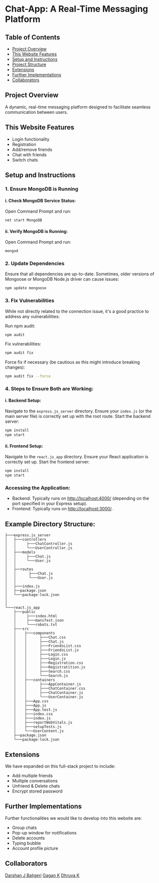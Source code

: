 # Chat-App: A Real-Time Messaging Platform

## Table of Contents
- [Project Overview](#project-overview)
- [This Website Features](#this-website-features)
- [Setup and Instructions](#setup-and-instructions)
- [Project Structure](#project-structure)
- [Extensions](#extensions)
- [Further Implementations](#further-implementations)
- [Collaborators](#collaborators)

## Project Overview
A dynamic, real-time messaging platform designed to facilitate seamless communication between users.

## This Website Features
- Login functionality
- Registration
- Add/remove friends
- Chat with friends
- Switch chats

## Setup and Instructions

### 1. Ensure MongoDB is Running

#### i. Check MongoDB Service Status:
Open Command Prompt and run:
```sh
net start MongoDB
```

#### ii. Verify MongoDB is Running:
Open Command Prompt and run:
```sh
mongod
```

### 2. Update Dependencies
Ensure that all dependencies are up-to-date. Sometimes, older versions of Mongoose or MongoDB Node.js driver can cause issues:
```sh
npm update mongoose
```

### 3. Fix Vulnerabilities
While not directly related to the connection issue, it's a good practice to address any vulnerabilities:

Run npm audit:
```sh
npm audit
```

Fix vulnerabilities:
```sh
npm audit fix
```

Force fix if necessary (be cautious as this might introduce breaking changes):
```sh
npm audit fix --force
```

### 4. Steps to Ensure Both are Working:

#### i. Backend Setup:
Navigate to the `express.js_server` directory. Ensure your `index.js` (or the main server file) is correctly set up with the root route. Start the backend server:
```sh
npm install
npm start
```

#### ii. Frontend Setup:
Navigate to the `react.js_app` directory. Ensure your React application is correctly set up. Start the frontend server:
```sh
npm install
npm start
```

### Accessing the Application:
- Backend: Typically runs on [http://localhost:4000/](http://localhost:4000/) (depending on the port specified in your Express setup).
- Frontend: Typically runs on [http://localhost:3000/](http://localhost:3000/).

## Example Directory Structure:
```
├───express.js_server
│   ├───controllers
│   │     ├───ChatController.js
│   │     └───UserController.js
│   ├───models
│   │     ├───Chat.js
│   │     └───User.js
│   │
│   ├──routes
│   │      ├───Chat.js
│   │      └───User.js
│   │
│   ├───index.js
│   ├──package.json
│   └───package-lock.json
│
│
└───react.js_app
    ├───public
    │     ├───index.html
    │     ├───manifest.json
    │     └───robots.txt
    ├───src
    │    ├───components
    │    │      ├───Chat.css
    │    │      ├───Chat.js
    │    │      ├───FriendsList.css
    │    │      ├───FriendsList.js
    │    │      ├───Login.css
    │    │      ├───Login.js
    │    │      ├───Registration.css
    │    │      ├───Registratition.js
    │    │      ├───Search.css
    │    │      └───Search.js
    │    ├───containers
    │    │      ├───AppContainer.js
    │    │      ├───ChatContainer.css
    │    │      ├───ChatContainer.js
    │    │      └───UserContainer.js
    │    ├───App.css
    │    ├───App.js
    │    ├───App.test.js
    │    ├───index.css
    │    ├───index.js
    │    ├───reportWebVitals.js
    │    ├───setupTests.js
    │    └───UserContent.js
    ├──package.json
    └───package-lock.json
```

## Extensions
We have expanded on this full-stack project to include:
- Add multiple friends
- Multiple conversations
- Unfriend & Delete chats
- Encrypt stored password

## Further Implementations
Further functionalities we would like to develop into this website are:
- Group chats
- Pop-up window for notifications
- Delete accounts
- Typing bubble
- Account profile picture

## Collaborators
[Darshan J Baligeri](https://github.com/Darshan-Baligeri)
[Gagan K](https://github.com/Gagank30)
[Dhruva K](https://github.com/Dhruva6364)
